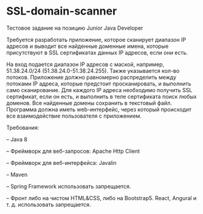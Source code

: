 # SSL-domain-scanner
  Тестовое задание на позицию Junior Java Developer

  Требуется разработать приложение, которое сканирует диапазон IP адресов и выводит все найденные доменные имена, которые присутствуют в SSL сертификатах данных IP адресов, если они есть.
  
  На вход подается диапазон IP адресов с маской, например, 51.38.24.0/24 (51.38.24.0-51.38.24.255). Также указывается кол-во потоков. Приложение должно равномерно распределить между потоками IP адреса, которые предстоит просканировать, и выполнить само сканирование. Для каждого IP адреса необходимо получить SSL сертификат, если он есть, и выполнить в теле сертификата поиск любых доменов. Все найденные домены сохранить в текстовый файл. Программа должна иметь web-интерфейс, через который происходит все взаимодействие пользователя с приложением.
  
  Требования:
 
 – Java 8
 
 – Фреймворк для веб-запросов: Apache Http Client
 
 – Фреймворк для веб-интерфейса: Javalin
 
 – Maven
 
 – Spring Framework использовать запрещается.
 
 – Фронт либо на чистом HTML&CSS, либо на Bootstrap5. React, Angural и т. д. использовать запрещается.

